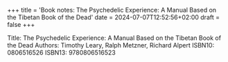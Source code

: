 +++
title = 'Book notes: The Psychedelic Experience: A Manual Based on the Tibetan Book of the Dead'
date = 2024-07-07T12:52:56+02:00
draft = false
+++

Title: The Psychedelic Experience: A Manual Based on the Tibetan Book of the Dead
Authors: Timothy Leary, Ralph Metzner, Richard Alpert
ISBN10: 0806516526
ISBN13: 9780806516523